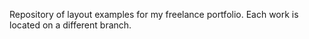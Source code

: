 
Repository of layout examples for my freelance portfolio.
Each work is located on a different branch.
